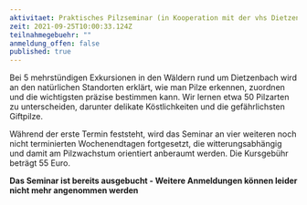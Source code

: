 ```yaml
---
aktivitaet: Praktisches Pilzseminar (in Kooperation mit der vhs Dietzenbach)
zeit: 2021-09-25T10:00:33.124Z
teilnahmegebuehr: ""
anmeldung_offen: false
published: true
---
```

Bei  5 mehrstündigen Exkursionen in den Wäldern rund um Dietzenbach wird an den natürlichen Standorten erklärt, wie man Pilze erkennen, zuordnen und die wichtigsten präzise bestimmen kann. Wir lernen etwa 50 Pilzarten zu unterscheiden, darunter delikate Köstlichkeiten und die gefährlichsten Giftpilze.

Während der erste Termin feststeht, wird das Seminar an vier weiteren noch nicht terminierten Wochenendtagen fortgesetzt, die witterungsabhängig und damit am Pilzwachstum orientiert anberaumt werden. Die Kursgebühr beträgt 55 Euro.

**Das Seminar ist bereits ausgebucht - Weitere Anmeldungen können leider nicht mehr angenommen werden**